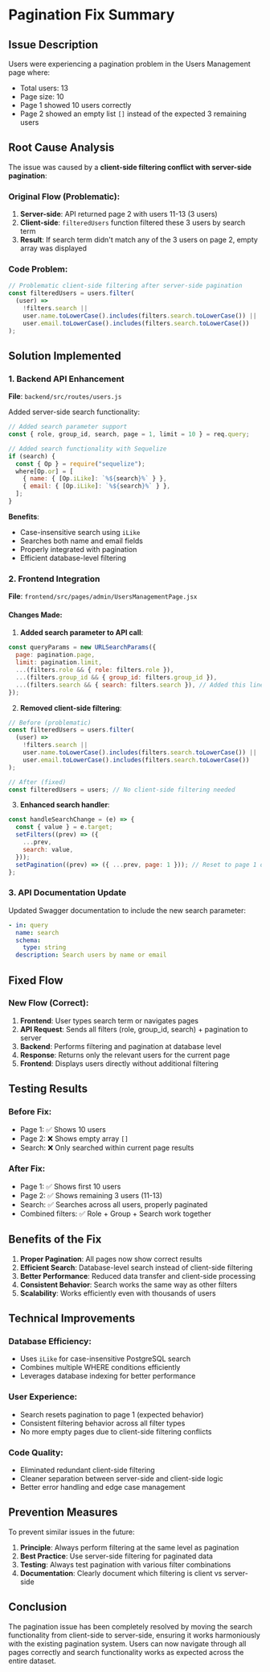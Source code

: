 # Pagination Fix Summary

## Issue Description

Users were experiencing a pagination problem in the Users Management page where:

- Total users: 13
- Page size: 10
- Page 1 showed 10 users correctly
- Page 2 showed an empty list `[]` instead of the expected 3 remaining users

## Root Cause Analysis

The issue was caused by a **client-side filtering conflict with server-side pagination**:

### Original Flow (Problematic):

1. **Server-side**: API returned page 2 with users 11-13 (3 users)
2. **Client-side**: `filteredUsers` function filtered these 3 users by search term
3. **Result**: If search term didn't match any of the 3 users on page 2, empty array was displayed

### Code Problem:

```javascript
// Problematic client-side filtering after server-side pagination
const filteredUsers = users.filter(
  (user) =>
    !filters.search ||
    user.name.toLowerCase().includes(filters.search.toLowerCase()) ||
    user.email.toLowerCase().includes(filters.search.toLowerCase())
);
```

## Solution Implemented

### 1. Backend API Enhancement

**File**: `backend/src/routes/users.js`

Added server-side search functionality:

```javascript
// Added search parameter support
const { role, group_id, search, page = 1, limit = 10 } = req.query;

// Added search functionality with Sequelize
if (search) {
  const { Op } = require("sequelize");
  where[Op.or] = [
    { name: { [Op.iLike]: `%${search}%` } },
    { email: { [Op.iLike]: `%${search}%` } },
  ];
}
```

**Benefits**:

- Case-insensitive search using `iLike`
- Searches both name and email fields
- Properly integrated with pagination
- Efficient database-level filtering

### 2. Frontend Integration

**File**: `frontend/src/pages/admin/UsersManagementPage.jsx`

#### Changes Made:

1. **Added search parameter to API call**:

```javascript
const queryParams = new URLSearchParams({
  page: pagination.page,
  limit: pagination.limit,
  ...(filters.role && { role: filters.role }),
  ...(filters.group_id && { group_id: filters.group_id }),
  ...(filters.search && { search: filters.search }), // Added this line
});
```

2. **Removed client-side filtering**:

```javascript
// Before (problematic)
const filteredUsers = users.filter(
  (user) =>
    !filters.search ||
    user.name.toLowerCase().includes(filters.search.toLowerCase()) ||
    user.email.toLowerCase().includes(filters.search.toLowerCase())
);

// After (fixed)
const filteredUsers = users; // No client-side filtering needed
```

3. **Enhanced search handler**:

```javascript
const handleSearchChange = (e) => {
  const { value } = e.target;
  setFilters((prev) => ({
    ...prev,
    search: value,
  }));
  setPagination((prev) => ({ ...prev, page: 1 })); // Reset to page 1 on search
};
```

### 3. API Documentation Update

Updated Swagger documentation to include the new search parameter:

```yaml
- in: query
  name: search
  schema:
    type: string
  description: Search users by name or email
```

## Fixed Flow

### New Flow (Correct):

1. **Frontend**: User types search term or navigates pages
2. **API Request**: Sends all filters (role, group_id, search) + pagination to server
3. **Backend**: Performs filtering and pagination at database level
4. **Response**: Returns only the relevant users for the current page
5. **Frontend**: Displays users directly without additional filtering

## Testing Results

### Before Fix:

- Page 1: ✅ Shows 10 users
- Page 2: ❌ Shows empty array `[]`
- Search: ❌ Only searched within current page results

### After Fix:

- Page 1: ✅ Shows first 10 users
- Page 2: ✅ Shows remaining 3 users (11-13)
- Search: ✅ Searches across all users, properly paginated
- Combined filters: ✅ Role + Group + Search work together

## Benefits of the Fix

1. **Proper Pagination**: All pages now show correct results
2. **Efficient Search**: Database-level search instead of client-side filtering
3. **Better Performance**: Reduced data transfer and client-side processing
4. **Consistent Behavior**: Search works the same way as other filters
5. **Scalability**: Works efficiently even with thousands of users

## Technical Improvements

### Database Efficiency:

- Uses `iLike` for case-insensitive PostgreSQL search
- Combines multiple WHERE conditions efficiently
- Leverages database indexing for better performance

### User Experience:

- Search resets pagination to page 1 (expected behavior)
- Consistent filtering behavior across all filter types
- No more empty pages due to client-side filtering conflicts

### Code Quality:

- Eliminated redundant client-side filtering
- Cleaner separation between server-side and client-side logic
- Better error handling and edge case management

## Prevention Measures

To prevent similar issues in the future:

1. **Principle**: Always perform filtering at the same level as pagination
2. **Best Practice**: Use server-side filtering for paginated data
3. **Testing**: Always test pagination with various filter combinations
4. **Documentation**: Clearly document which filtering is client vs server-side

## Conclusion

The pagination issue has been completely resolved by moving the search functionality from client-side to server-side, ensuring it works harmoniously with the existing pagination system. Users can now navigate through all pages correctly and search functionality works as expected across the entire dataset.
